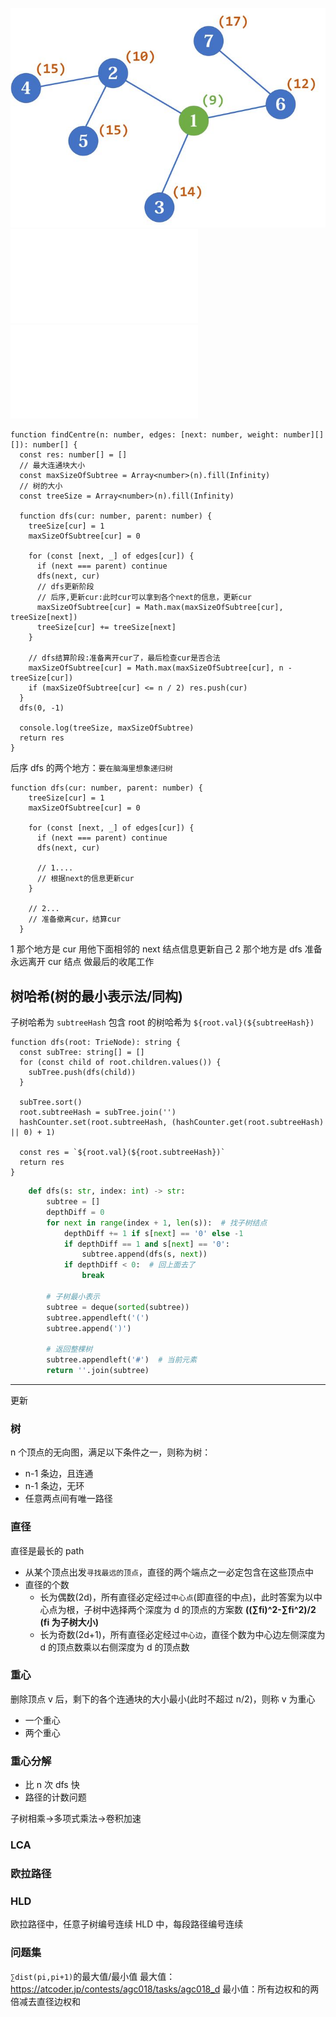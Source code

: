 ![树的重心](../../images/447bf9065511f5b136989797fc52f50f60c64eaf5b265a87c3fbf12f25c66860.png)
![树的中心](..%5C..%5C11_%E5%8A%A8%E6%80%81%E8%A7%84%E5%88%92%5Cacwingdp%E4%B8%93%E9%A1%B9%E7%BB%83%E4%B9%A0%5C%E6%A0%91%E5%BD%A2DP%5C1073.%20%E6%A0%91%E7%9A%84%E4%B8%AD%E5%BF%83.py)
![n 叉树的直径](..%5C..%5C11_%E5%8A%A8%E6%80%81%E8%A7%84%E5%88%92%5Cacwingdp%E4%B8%93%E9%A1%B9%E7%BB%83%E4%B9%A0%5C%E6%A0%91%E5%BD%A2DP%5C1072.%20%E6%A0%91%E7%9A%84%E6%9C%80%E9%95%BF%E8%B7%AF%E5%BE%84-n%E5%8F%89%E6%A0%91%E7%9A%84%E7%9B%B4%E5%BE%84.py)

```JS
function findCentre(n: number, edges: [next: number, weight: number][][]): number[] {
  const res: number[] = []
  // 最大连通块大小
  const maxSizeOfSubtree = Array<number>(n).fill(Infinity)
  // 树的大小
  const treeSize = Array<number>(n).fill(Infinity)

  function dfs(cur: number, parent: number) {
    treeSize[cur] = 1
    maxSizeOfSubtree[cur] = 0

    for (const [next, _] of edges[cur]) {
      if (next === parent) continue
      dfs(next, cur)
      // dfs更新阶段
      // 后序,更新cur:此时cur可以拿到各个next的信息，更新cur
      maxSizeOfSubtree[cur] = Math.max(maxSizeOfSubtree[cur], treeSize[next])
      treeSize[cur] += treeSize[next]
    }

    // dfs结算阶段:准备离开cur了，最后检查cur是否合法
    maxSizeOfSubtree[cur] = Math.max(maxSizeOfSubtree[cur], n - treeSize[cur])
    if (maxSizeOfSubtree[cur] <= n / 2) res.push(cur)
  }
  dfs(0, -1)

  console.log(treeSize, maxSizeOfSubtree)
  return res
}
```

后序 dfs 的两个地方：`要在脑海里想象递归树`

```JS
function dfs(cur: number, parent: number) {
    treeSize[cur] = 1
    maxSizeOfSubtree[cur] = 0

    for (const [next, _] of edges[cur]) {
      if (next === parent) continue
      dfs(next, cur)

      // 1....
      // 根据next的信息更新cur
    }

    // 2...
    // 准备撤离cur，结算cur
  }
```

1 那个地方是 cur 用他下面相邻的 next 结点信息更新自己
2 那个地方是 dfs 准备永远离开 cur 结点 做最后的收尾工作

## 树哈希(树的最小表示法/同构)

子树哈希为 `subtreeHash`
包含 root 的树哈希为 `${root.val}(${subtreeHash})`

```JS
function dfs(root: TrieNode): string {
  const subTree: string[] = []
  for (const child of root.children.values()) {
    subTree.push(dfs(child))
  }

  subTree.sort()
  root.subtreeHash = subTree.join('')
  hashCounter.set(root.subtreeHash, (hashCounter.get(root.subtreeHash) || 0) + 1)

  const res = `${root.val}(${root.subtreeHash})`
  return res
}
```

```Python
    def dfs(s: str, index: int) -> str:
        subtree = []
        depthDiff = 0
        for next in range(index + 1, len(s)):  # 找子树结点
            depthDiff += 1 if s[next] == '0' else -1
            if depthDiff == 1 and s[next] == '0':
                subtree.append(dfs(s, next))
            if depthDiff < 0:  # 回上面去了
                break

        # 子树最小表示
        subtree = deque(sorted(subtree))
        subtree.appendleft('(')
        subtree.append(')')

        # 返回整棵树
        subtree.appendleft('#')  # 当前元素
        return ''.join(subtree)
```

---

更新

### 树

n 个顶点的无向图，满足以下条件之一，则称为树：

- n-1 条边，且连通
- n-1 条边，无环
- 任意两点间有唯一路径

### 直径

直径是最长的 path

- 从某个顶点出发`寻找最远的顶点`，直径的两个端点之一必定包含在这些顶点中
- 直径的个数
  - 长为偶数(2d)，所有直径必定经过`中心点`(即直径的中点)，此时答案为以中心点为根，子树中选择两个深度为 d 的顶点的方案数
    **((∑fi)^2-∑fi^2)/2 (fi 为子树大小)**
  - 长为奇数(2d+1)，所有直径必定经过`中心边`，直径个数为中心边左侧深度为 d 的顶点数乘以右侧深度为 d 的顶点数

### 重心

删除顶点 v 后，剩下的各个连通块的大小最小(此时不超过 n/2)，则称 v 为重心

- 一个重心
- 两个重心

### 重心分解

- 比 n 次 dfs 快
- 路径的计数问题

子树相乘->多项式乘法->卷积加速

### LCA

### 欧拉路径

### HLD

欧拉路径中，任意子树编号连续
HLD 中，每段路径编号连续

### 问题集

`∑dist(pi,pi+1)`的最大值/最小值
最大值：https://atcoder.jp/contests/agc018/tasks/agc018_d
最小值：所有边权和的两倍减去直径边权和
